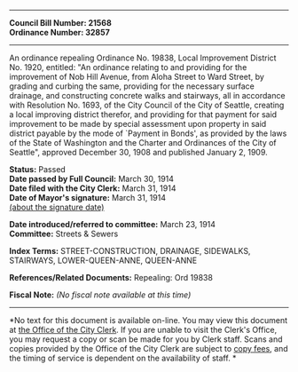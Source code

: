 * * * * *  
  
**Council Bill Number: [](#h0)[](#h2)21568**   
**Ordinance Number: 32857**  
  
* * * * *  
  
An ordinance repealing Ordinance No. 19838, Local Improvement District No. 1920, entitled: "An ordinance relating to and providing for the improvement of Nob Hill Avenue, from Aloha Street to Ward Street, by grading and curbing the same, providing for the necessary surface drainage, and constructing concrete walks and stairways, all in accordance with Resolution No. 1693, of the City Council of the City of Seattle, creating a local improving district therefor, and providing for that payment for said improvement to be made by special assessment upon property in said district payable by the mode of \`Payment in Bonds', as provided by the laws of the State of Washington and the Charter and Ordinances of the City of Seattle", approved December 30, 1908 and published January 2, 1909.  
  
**Status:** Passed   
**Date passed by Full Council:** March 30, 1914   
**Date filed with the City Clerk:** March 31, 1914   
**Date of Mayor's signature:** March 31, 1914   
[(about the signature date)](/~public/approvaldate.htm)   
  
  
**Date introduced/referred to committee:** March 23, 1914   
**Committee:** Streets & Sewers   
  
**Index Terms:** STREET-CONSTRUCTION, DRAINAGE, SIDEWALKS, STAIRWAYS, LOWER-QUEEN-ANNE, QUEEN-ANNE  
  
**References/Related Documents:** Repealing: Ord 19838  
  
**Fiscal Note:** *(No fiscal note available at this time)*  
  
* * * * *  
  
*No text for this document is available on-line. You may view this document at [the Office of the City Clerk](http://www.seattle.gov/leg/clerk/contactUs.htm). If you are unable to visit the Clerk's Office, you may request a copy or scan be made for you by Clerk staff. Scans and copies provided by the Office of the City Clerk are subject to [copy fees](http://clerk.seattle.gov/~public/clerkfees.htm), and the timing of service is dependent on the availability of staff. *  
  
  
